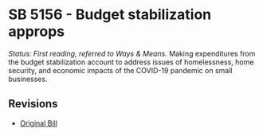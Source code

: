 # SB 5156 - Budget stabilization approps
*Status: First reading, referred to Ways & Means.*
Making expenditures from the budget stabilization account to address issues of homelessness, home security, and economic impacts of the COVID-19 pandemic on small businesses.

## Revisions
* [Original Bill](1/)